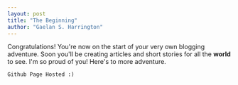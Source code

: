 ```yaml
---
layout: post
title: "The Beginning"
author: "Gaelan S. Harrington"
---
```


Congratulations! You're now on the start of your very own blogging adventure. Soon you'll be creating articles and short stories for all the **world** to see. I'm so proud of you! Here's to more adventure. 

~~~~~~
Github Page Hosted :)
~~~~~~

